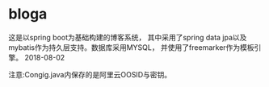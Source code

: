 # bloga
这是以spring boot为基础构建的博客系统，
其中采用了spring data jpa以及mybatis作为持久层支持。数据库采用MYSQL，
并使用了freemarker作为模板引擎。 2018-08-02

注意:Congig.java内保存的是阿里云OOSID与密钥。

